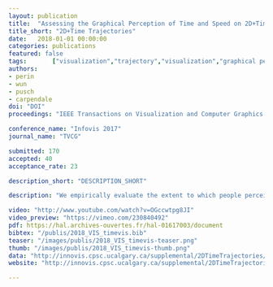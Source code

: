 ```yaml
---
layout: publication
title:  "Assessing the Graphical Perception of Time and Speed on 2D+Time Trajectories"
title_short: "2D+Time Trajectories"
date:   2018-01-01 00:00:00
categories: publications
featured: false
tags: 		["visualization","trajectory","visualization","graphical perception","movement data","quantitative study","visual encoding"]
authors: 
- perin
- wun
- pusch
- carpendale
doi: "DOI"
proceedings: "IEEE Transactions on Visualization and Computer Graphics (TVCG / Proc. of Infovis '17). IEEE"

conference_name: "Infovis 2017"
journal_name: "TVCG"

submitted: 170
accepted: 40
acceptance_rate: 23

description_short: "DESCRIPTION_SHORT"

description: "We empirically evaluate the extent to which people perceive non-constant time and speed encoded on 2D paths. In our graphical perception study, we evaluate nine encodings from the literature for both straight and curved paths. Visualizing time and speed information is a challenge when the x and y axes already encode other data dimensions, for example when plotting a trip on a map. This is particularly true in disciplines such as time-geography and movement analytics that often require visualizing spatio-temporal trajectories. A common approach is to use 2D+time trajectories, which are 2D paths for which time is an additional dimension. However, there are currently no guidelines regarding how to represent time and speed on such paths. Our study results provide InfoVis designers with clear guidance regarding which encodings to use and which ones to avoid; in particular, we suggest using color value to encode speed and segment length to encode time whenever possible."

video: "http://www.youtube.com/watch?v=OGccwtpg8JI"
video_preview: "https://vimeo.com/230840492"
pdf: https://hal.archives-ouvertes.fr/hal-01617003/document
bibtex: "/publis/2018_VIS_timevis.bib"
teaser: "/images/publis/2018_VIS_timevis-teaser.png"
thumb: "/images/publis/2018_VIS_timevis-thumb.png"
data: "http://innovis.cpsc.ucalgary.ca/supplemental/2DTimeTrajectories/"
website: "http://innovis.cpsc.ucalgary.ca/supplemental/2DTimeTrajectories/"

---
```

